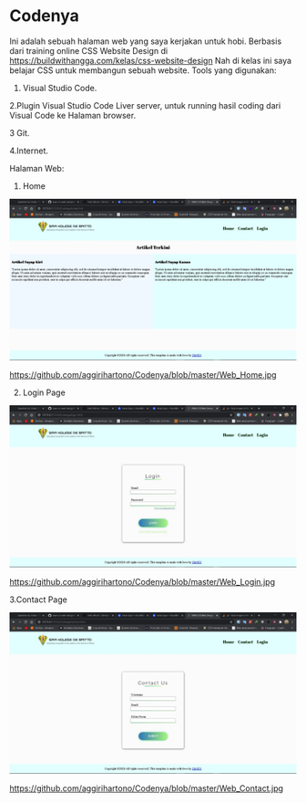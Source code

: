 # Codenya

Ini adalah sebuah halaman web yang saya kerjakan untuk hobi. 
Berbasis dari training online CSS Website Design di https://buildwithangga.com/kelas/css-website-design 
Nah di kelas ini saya belajar CSS untuk membangun sebuah website. 
Tools yang digunakan:  

1. Visual Studio Code.

2.Plugin Visual Studio Code Liver server, untuk running hasil coding dari Visual Code ke Halaman browser. 

3 Git. 

4.Internet. 

Halaman Web:

1. Home

![alt text](https://github.com/aggirihartono/Codenya/blob/master/Web_Home.jpg)

https://github.com/aggirihartono/Codenya/blob/master/Web_Home.jpg

2. Login Page

![alt text](https://github.com/aggirihartono/Codenya/blob/master/Web_Login.jpg)

https://github.com/aggirihartono/Codenya/blob/master/Web_Login.jpg

3.Contact Page

![alt text](https://github.com/aggirihartono/Codenya/blob/master/Web_Contact.jpg)

https://github.com/aggirihartono/Codenya/blob/master/Web_Contact.jpg

